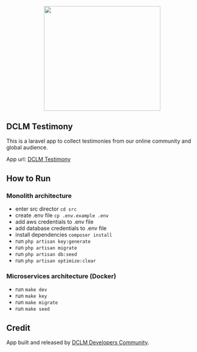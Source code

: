 <p align="center"><a href="https://dclm.org" target="_blank"><img src="https://dclmcloud.s3.amazonaws.com/img/logo.png" width="306.5" height="275.5"></a></p>

## DCLM Testimony

This is a laravel app to collect testimonies from our online community and global audience.

App url: [DCLM Testimony](https://testimony.dclm.org)

## How to Run
### Monolith architecture
- enter src director `cd src`
- create .env file `cp .env.example .env`
- add aws credentials to .env file
- add database credentials to .env file
- install dependencies `composer install`
- run `php artisan key:generate`
- run `php artisan migrate`
- run `php artisan db:seed`
- run `php artisan optimize:clear`

### Microservices architecture (Docker)
- run `make dev`
- run `make key`
- run `make migrate`
- run `make seed`
## Credit

App built and released by [DCLM Developers Community](https://developers.dclm.org).
